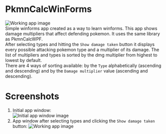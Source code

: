 # PkmnCalcWinForms
![Working app image](https://i.imgur.com/Q0Gb2kP.png)  
Simple winforms app created as a way to learn winforms. This app shows damage multipliers that affect defending pokemon.
It uses the same library as PkmnCalcWPF.    
After selecting types and hitting the `Show damage taken` button it displays every possible attacking pokemon type and
a multiplier of its damage. The list of multipliers and types is sorted by the dmg multiplier from highest to lowest by default.  
There are 4 ways of sorting available:
by the `Type` alphabetically (ascending and descending) and by the `Damage multiplier` value (ascending and descending).

# Screenshots
1. Initial app window:  
![Initial app window image](https://i.imgur.com/78QR2SK.png)
2. App window after selecting types and clicking the `Show damage taken` button:
![Working app image](https://i.imgur.com/Q0Gb2kP.png)
